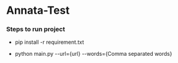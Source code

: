 # Annata-Test

### Steps to run project
- pip install -r requirement.txt

- python main.py --url={url} --words={Comma separated words}

